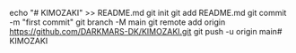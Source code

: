echo "# KIMOZAKI" >> README.md
git init
git add README.md
git commit -m "first commit"
git branch -M main
git remote add origin https://github.com/DARKMARS-DK/KIMOZAKI.git
git push -u origin main# KIMOZAKI
